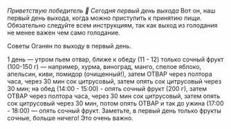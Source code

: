*Приветствую победитель 🙂 Сегодня первый день выхода*
Вот он, наш первый день выхода, когда можно приступить к принятию пищи. Обязательно следуйте всем инструкциям, так 
как выход из голодания не менее важен чем само голодание.

Советы Оганян по выходу в первый день.  

1 день — утром пьем отвар, ближе к обеду (11 - 12) только сочный фрукт (100-150 г) — например, хурма, виноград, манго, спелое яблоко, апельсин, киви, помидор (очищенный!), затем ОТВАР через полтора часа, через 30 мин сок цитрусовый, затем опять сок цитрусовый через 30 мин; на обед (14:00 - 15:00) - опять сочный фрукт (200 г), затем ОТВАР через полтора часа, через 30 мин сок цитрусовый, затем опять сок цитрусовый через 30 мин, потом опять ОТВАР и так до ужина (17:00 - 18:00) — опять сочный фрукт. 
Заметьте, в первый день только фрукты сочные, больше ничего! Это очень важно.
